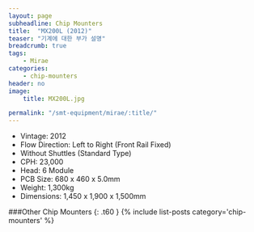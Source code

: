 ```yaml
---
layout: page
subheadline: Chip Mounters
title:  "MX200L (2012)"
teaser: "기계에 대한 부가 설명"
breadcrumb: true
tags:
    - Mirae
categories:
    - chip-mounters
header: no
image:
    title: MX200L.jpg

permalink: "/smt-equipment/mirae/:title/"
---
```


- Vintage: 2012
- Flow Direction: Left to Right (Front Rail Fixed)
- Without Shuttles (Standard Type)
- CPH: 23,000
- Head: 6 Module
- PCB Size: 680 x 460 x 5.0mm
- Weight: 1,300kg
- Dimensions: 1,450 x 1,900 x 1,500mm

###Other Chip Mounters
{: .t60 }
{% include list-posts category='chip-mounters' %}
